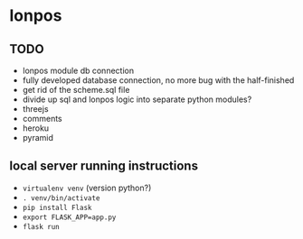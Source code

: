# lonpos

## TODO
- lonpos module db connection
- fully developed database connection, no more bug with the half-finished
- get rid of the scheme.sql file
- divide up sql and lonpos logic into separate python modules?
- threejs
- comments
- heroku
- pyramid

## local server running instructions
- `virtualenv venv` (version python?)
- `. venv/bin/activate`
- `pip install Flask`
- `export FLASK_APP=app.py`
- `flask run`